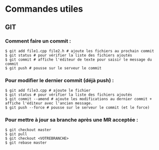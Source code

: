 # Commandes utiles

## GIT

### Comment faire un commit :

    $ git add file1.cpp file2.h # ajoute les fichiers au prochain commit
    $ git status # pour vérifier la liste des fichiers ajoutés
    $ git commit # affiche l'éditeur de texte pour saisir le message du commit
    $ git push # pousse sur le serveur le commit

### Pour modifier le dernier commit (déjà push) :

    $ git add file3.cpp # ajoute le fichier
    $ git status # pour vérifier la liste des fichiers ajoutés
    $ git commit --amend # ajoute les modifications au dernier commit + affiche l'éditeur avec l'ancien message.
    $ git push --force # pousse sur le serveur le commit (et le force)

### Pour mettre à jour sa branche après une MR acceptée :

    $ git checkout master
    $ git pull
    $ git checkout <VOTREBRANCHE>
    $ git rebase master

